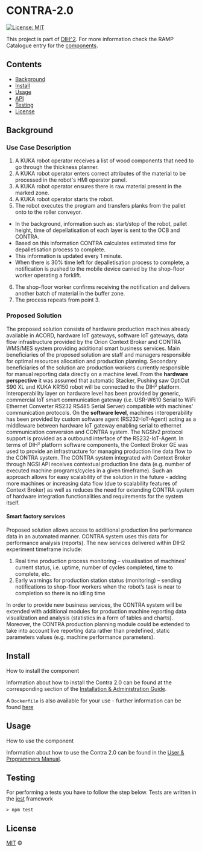 # CONTRA-2.0

[![License: MIT](https://img.shields.io/github/license/ramp-eu/TTE.project1.svg)](https://opensource.org/licenses/MIT)

This project is part of [DIH^2](http://www.dih-squared.eu/). For more information check the RAMP Catalogue entry for the
[components](https://github.com/xxx).

## Contents

-   [Background](#background)
-   [Install](#install)
-   [Usage](#usage)
-   [API](#api)
-   [Testing](#testing)
-   [License](#license)

## Background

### Use Case Description  

1. A KUKA robot operator receives a list of wood components that need to go through the thickness planner.
2. A KUKA robot operator enters correct attributes of the material to be processed in the robot's HMI operator panel.
3. A KUKA robot operator ensures there is raw material present in the marked zone.
4. A KUKA robot operator starts the robot. 
5. The robot executes the program and transfers planks from the pallet onto to the roller conveyor. 
* In the background, information such as: start/stop of the robot, pallet height, time of depellatisation of each layer is sent to the OCB and CONTRA.
* Based on this information CONTRA calculates estimated time for depalletisation process to complete.
* This information is updated every 1 minute.
* When there is 30% time left for depalletisation process to complete, a notification is pushed to the mobile device carried by the shop-floor worker operating a forklift.
6. The shop-floor worker confirms receiving the notification and delivers another batch of material in the buffer zone.
7. The process repeats from point 3.

### Proposed Solution

The proposed solution consists of hardware production machines already available in ACORD, hardware IoT
gateways, software IoT gateways, data flow infrastructure provided by the Orion Context Broker and CONTRA
WMS/MES system providing additional smart business services. Main beneficiaries of the proposed solution are
staff and managers responsible for optimal resources allocation and production planning. Secondary
beneficiaries of the solution are production workers currently responsible for manual reporting data directly on a
machine level.
From the **hardware perspective** it was assumed that automatic Stacker, Pushing saw OptiCut S90 XL and KUKA KR150 robot will be connected to the DIH² platform. Interoperability layer on hardware level has been provided by generic, commercial IoT smart communication gateway (i.e. USR-W610 Serial to WiFi Ethernet Converter RS232 RS485 Serial Server) compatible with machines' communication protocols.
On the **software level**, machines interoperability has been provided by custom software agent (RS232-IoT-Agent) acting as a middleware between hardware IoT gateway enabling serial to ethernet communication conversion and CONTRA system.  The NGSIv2 protocol support is provided as a outbound interface of the RS232-IoT-Agent.
In terms of DIH² platform software components, the Context Broker GE was used to provide an infrastructure for managing production line data flow to the CONTRA system. The CONTRA system integrated with Context Broker through NGSI API receives contextual production line data (e.g. number of executed machine programs/cycles in a given timeframe). Such an approach allows for easy scalability of the solution in the future - adding more machines or increasing data flow (due to scalability features of Context Broker) as well as reduces the need for extending CONTRA system of hardware integration functionalities and requirements for the system itself.

#### Smart factory services

Proposed solution allows access to additional production line performance data in an automated manner.
CONTRA system uses this data for performance analysis (reports). The new services delivered within DIH2 experiment timeframe include:
1. Real time production process monitoring – visualisation of machines’ current status, i.e. uptime, number of cycles completed, time to complete, etc.
2. Early warnings for production station status (monitoring) – sending notifications to shop-floor workers when the robot’s task is near to completion so there is no idling time  

In order to provide new business services, the CONTRA system will be extended with additional modules for
production machine reporting data visualization and analysis (statistics in a form of tables and charts). Moreover,
the CONTRA production planning module could be extended to take into account live reporting data rather than
predefined, static parameters values (e.g. machine performance parameters).
## Install

How to install the component

Information about how to install the Contra 2.0 can be found at the corresponding section of the
[Installation & Administration Guide](docs/installationguide.md).

A `Dockerfile` is also available for your use - further information can be found [here](docker/README.md)


## Usage

How to use the component

Information about how to use the Contra 2.0 can be found in the [User & Programmers Manual](docs/usermanual.md).

## Testing

For performing a tests you have to follow the step below. Tests are written in the [jest](https://jestjs.io) framework
```text
> npm test
```
## License

[MIT](LICENSE) © <TTE>
